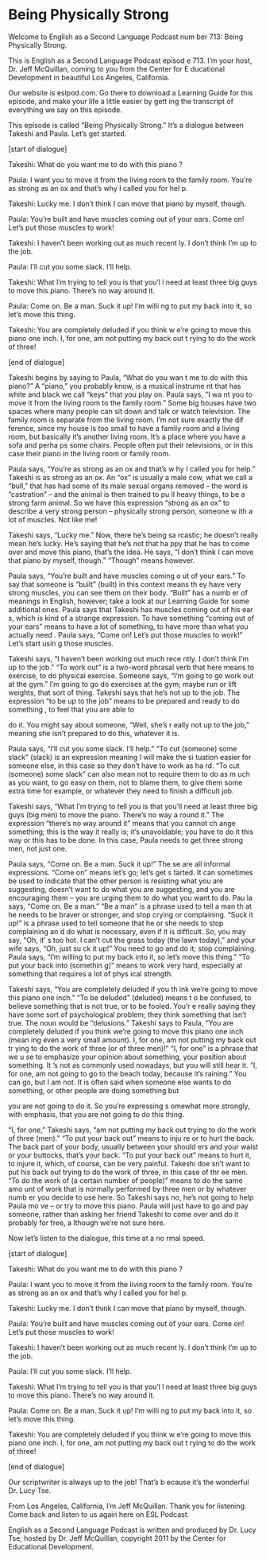 # Being Physically Strong

Welcome to English as a Second Language Podcast num ber 713: Being Physically Strong. 

This is English as a Second Language Podcast episod e 713.  I’m your host, Dr. Jeff McQuillan, coming to you from the Center for E ducational Development in beautiful Los Angeles, California. 

Our website is eslpod.com.  Go there to download a Learning Guide for this episode, and make your life a little easier by gett ing the transcript of everything we say on this episode. 

This episode is called “Being Physically Strong.”  It’s a dialogue between Takeshi and Paula.  Let’s get started. 

[start of dialogue] 

Takeshi:  What do you want me to do with this piano ? 

Paula:  I want you to move it from the living room to the family room.  You’re as strong as an ox and that’s why I called you for hel p. 

Takeshi:  Lucky me.  I don’t think I can move that piano by myself, though. 

Paula:  You’re built and have muscles coming out of  your ears.  Come on!  Let’s put those muscles to work! 

Takeshi:  I haven’t been working out as much recent ly.  I don’t think I’m up to the job.   

Paula:  I’ll cut you some slack.  I’ll help. 

Takeshi:  What I’m trying to tell you is that you’l l need at least three big guys to move this piano.  There’s no way around it.   

Paula:  Come on.  Be a man.  Suck it up!  I’m willi ng to put my back into it, so let’s move this thing. 

Takeshi:  You are completely deluded if you think w e’re going to move this piano one inch.  I, for one, am not putting my back out t rying to do the work of three! 

[end of dialogue] 

Takeshi begins by saying to Paula, “What do you wan t me to do with this piano?” A “piano,” you probably know, is a musical instrume nt that has white and black we call “keys” that you play on.  Paula says, “I wa nt you to move it from the living room to the family room.”  Some big houses have two  spaces where many people can sit down and talk or watch television.  The family room is separate from the living room.  I’m not sure exactly the dif ference, since my house is too small to have a family room and a living room, but basically it’s another living room.  It’s a place where you have a sofa and perha ps some chairs.  People often put their televisions, or in this case their piano in the living room or family room.   

Paula says, “You’re as strong as an ox and that’s w hy I called you for help.” Takeshi is as strong as an ox.  An “ox” is usually a male cow, what we call a “bull,” that has had some of its male sexual organs  removed – the word is “castration” – and the animal is then trained to pu ll heavy things, to be a strong farm animal.  So we have this expression “strong as  an ox” to describe a very strong person – physically strong person, someone w ith a lot of muscles.  Not like me! 

Takeshi says, “Lucky me.”  Now, there he’s being sa rcastic; he doesn’t really mean he’s lucky.  He’s saying that he’s not that ha ppy that he has to come over and move this piano, that’s the idea.  He says, “I don’t think I can move that piano by myself, though.”  “Though” means however. 

Paula says, “You’re built and have muscles coming o ut of your ears.”  To say that someone is “built” (built) in this context means th ey have very strong muscles, you can see them on their body.  “Built” has a numb er of meanings in English, however; take a look at our Learning Guide for some  additional ones.  Paula says that Takeshi has muscles coming out of his ear s, which is kind of a strange expression.  To have something “coming out of your ears” means to have a lot of something, to have more than what you actually need .  Paula says, “Come on! Let’s put those muscles to work!”  Let’s start usin g those muscles. 

Takeshi says, “I haven’t been working out much rece ntly.  I don’t think I’m up to the job.”  “To work out” is a two-word phrasal verb  that here means to exercise, to do physical exercise.  Someone says, “I’m going to go work out at the gym.” I’m going to go do exercises at the gym; maybe run or lift weights, that sort of thing.  Takeshi says that he’s not up to the job.  The expression “to be up to the job” means to be prepared and ready to do something , to feel that you are able to  

do it.  You might say about someone, “Well, she’s r eally not up to the job,” meaning she isn’t prepared to do this, whatever it is. 

Paula says, “I’ll cut you some slack.  I’ll help.”  “To cut (someone) some slack” (slack) is an expression meaning I will make the si tuation easier for someone else, in this case so they don’t have to work as ha rd.  “To cut (someone) some slack” can also mean not to require them to do as m uch as you want, to go easy on them, not to blame them, to give them some extra  time for example, or whatever they need to finish a difficult job. 

Takeshi says, “What I’m trying to tell you is that you’ll need at least three big guys (big men) to move the piano.  There’s no way a round it.”  The expression “there’s no way around it” means that you cannot ch ange something; this is the way it really is; it’s unavoidable; you have to do it this way or this has to be done. In this case, Paula needs to get three strong men, not just one.   

Paula says, “Come on.  Be a man.  Suck it up!”  The se are all informal expressions.  “Come on” means let’s go; let’s get s tarted.  It can sometimes be used to indicate that the other person is resisting  what you are suggesting, doesn’t want to do what you are suggesting, and you  are encouraging them – you are urging them to do what you want to do.  Pau la says, “Come on.  Be a man.”  “Be a man” is a phrase used to tell a man th at he needs to be braver or stronger, and stop crying or complaining.  “Suck it  up!” is a phrase used to tell someone that he or she needs to stop complaining an d do what is necessary, even if it is difficult.  So, you may say, “Oh, it’ s too hot.  I can’t cut the grass today (the lawn today),” and your wife says, “Oh, just su ck it up!”  You need to go and do it; stop complaining.  Paula says, “I’m willing to put my back into it, so let’s move this thing.”  “To put your back into (somethin g)” means to work very hard, especially at something that requires a lot of phys ical strength. 

Takeshi says, “You are completely deluded if you th ink we’re going to move this piano one inch.”  “To be deluded” (deluded) means t o be confused, to believe something that is not true, or to be fooled.  You’r e really saying they have some sort of psychological problem; they think something  that isn’t true.  The noun would be “delusions.”  Takeshi says to Paula, “You are completely deluded if you think we’re going to move this piano one inch (mean ing even a very small amount).  I, for one, am not putting my back out tr ying to do the work of three (or of three men)!”  “I, for one” is a phrase that we u se to emphasize your opinion about something, your position about something.  It ’s not as commonly used nowadays, but you will still hear it.  “I, for one,  am not going to go to the beach today, because it’s raining.”  You can go, but I am  not.  It is often said when someone else wants to do something, or other people  are doing something but  

you are not going to do it.  So you’re expressing s omewhat more strongly, with emphasis, that you are not going to do this thing.   

“I, for one,” Takeshi says, “am not putting my back  out trying to do the work of three (men).”  “To put your back out” means to inju re or to hurt the back.  The back part of your body, usually between your should ers and your waist or your buttocks, that’s your back.  “To put your back out”  means to hurt it, to injure it, which, of course, can be very painful.  Takeshi doe sn’t want to put his back out trying to do the work of three, in this case of thr ee men.  “To do the work of (a certain number of people)” means to do the same amo unt of work that is normally performed by three men or by whatever numb er you decide to use here. So Takeshi says no, he’s not going to help Paula mo ve – or try to move this piano.  Paula will just have to go and pay someone,  rather than asking her friend Takeshi to come over and do it probably for free, a lthough we’re not sure here. 

Now let’s listen to the dialogue, this time at a no rmal speed. 

[start of dialogue] 

Takeshi:  What do you want me to do with this piano ? 

Paula:  I want you to move it from the living room to the family room.  You’re as strong as an ox and that’s why I called you for hel p. 

Takeshi:  Lucky me.  I don’t think I can move that piano by myself, though. 

Paula:  You’re built and have muscles coming out of  your ears.  Come on!  Let’s put those muscles to work! 

Takeshi:  I haven’t been working out as much recent ly.  I don’t think I’m up to the job.   

Paula:  I’ll cut you some slack.  I’ll help. 

Takeshi:  What I’m trying to tell you is that you’l l need at least three big guys to move this piano.  There’s no way around it.   

Paula:  Come on.  Be a man.  Suck it up!  I’m willi ng to put my back into it, so let’s move this thing. 

Takeshi:  You are completely deluded if you think w e’re going to move this piano one inch.  I, for one, am not putting my back out t rying to do the work of three!  

 [end of dialogue] 

Our scriptwriter is always up to the job!  That’s b ecause it’s the wonderful Dr. Lucy Tse.   

From Los Angeles, California, I’m Jeff McQuillan.  Thank you for listening.  Come back and listen to us again here on ESL Podcast. 

English as a Second Language Podcast is written and  produced by Dr. Lucy Tse, hosted by Dr. Jeff McQuillan, copyright 2011 by the  Center for Educational Development.

